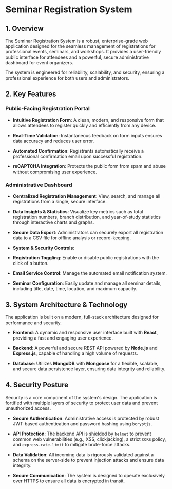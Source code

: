 # Seminar Registration System

  

## 1. Overview

  

The Seminar Registration System is a robust, enterprise-grade web application designed for the seamless management of registrations for professional events, seminars, and workshops. It provides a user-friendly public interface for attendees and a powerful, secure administrative dashboard for event organizers.

  

The system is engineered for reliability, scalability, and security, ensuring a professional experience for both users and administrators.

  

## 2. Key Features

  

### Public-Facing Registration Portal

-  **Intuitive Registration Form**: A clean, modern, and responsive form that allows attendees to register quickly and efficiently from any device.

-  **Real-Time Validation**: Instantaneous feedback on form inputs ensures data accuracy and reduces user error.

-  **Automated Confirmation**: Registrants automatically receive a professional confirmation email upon successful registration.

-  **reCAPTCHA Integration**: Protects the public form from spam and abuse without compromising user experience.

  

### Administrative Dashboard

-  **Centralized Registration Management**: View, search, and manage all registrations from a single, secure interface.

-  **Data Insights & Statistics**: Visualize key metrics such as total registration numbers, branch distribution, and year-of-study statistics through interactive charts and graphs.

-  **Secure Data Export**: Administrators can securely export all registration data to a CSV file for offline analysis or record-keeping.

-  **System & Security Controls**:

-  **Registration Toggling**: Enable or disable public registrations with the click of a button.

-  **Email Service Control**: Manage the automated email notification system.

-  **Seminar Configuration**: Easily update and manage all seminar details, including title, date, time, location, and maximum capacity.

  

## 3. System Architecture & Technology

  

The application is built on a modern, full-stack architecture designed for performance and security.

  

-  **Frontend**: A dynamic and responsive user interface built with **React**, providing a fast and engaging user experience.

-  **Backend**: A powerful and secure REST API powered by **Node.js** and **Express.js**, capable of handling a high volume of requests.

-  **Database**: Utilizes **MongoDB** with **Mongoose** for a flexible, scalable, and secure data persistence layer, ensuring data integrity and reliability.

  

## 4. Security Posture

  

Security is a core component of the system's design. The application is fortified with multiple layers of security to protect user data and prevent unauthorized access.

  

-  **Secure Authentication**: Administrative access is protected by robust JWT-based authentication and password hashing using `bcryptjs`.

-  **API Protection**: The backend API is shielded by `helmet` to prevent common web vulnerabilities (e.g., XSS, clickjacking), a strict `CORS` policy, and `express-rate-limit` to mitigate brute-force attacks.

-  **Data Validation**: All incoming data is rigorously validated against a schema on the server-side to prevent injection attacks and ensure data integrity.

-  **Secure Communication**: The system is designed to operate exclusively over HTTPS to ensure all data is encrypted in transit.

  
